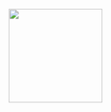 <p align="center">
<img src="logo.png" width="170" height="170">
</p>

<p align="center">
<img src="https://img.shields